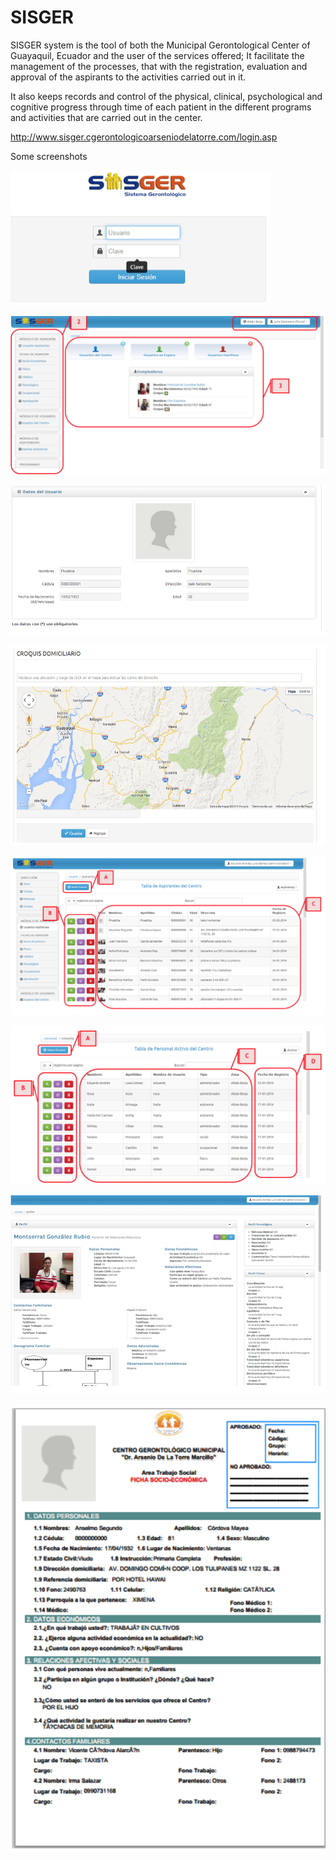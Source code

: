 # SISGER

SISGER system is the tool of both the Municipal Gerontological Center of Guayaquil, Ecuador and the user of the services offered; It facilitate the management of the processes, that with the registration, evaluation and approval of the aspirants to the activities carried out in it.

It also keeps records and control of the physical, clinical, psychological and cognitive progress through time of each patient in the different programs and activities that are carried out in the center.

http://www.sisger.cgerontologicoarseniodelatorre.com/login.asp

Some screenshots

![Alt text](img1.png?raw=true "Title")

![Alt text](img2.png?raw=true "Title")

![Alt text](img3.png?raw=true "Title")

![Alt text](img4.png?raw=true "Title")

![Alt text](img5.png?raw=true "Title")

![Alt text](img6.png?raw=true "Title")

![Alt text](img8.png?raw=true "Title")

![Alt text](img9.png?raw=true "Title")





